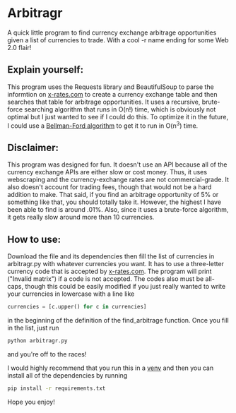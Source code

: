 # Arbitragr
A quick little program to find currency exchange arbitrage opportunities given a list of currencies to trade. With a cool -r name ending for some Web 2.0 flair!

## Explain yourself:
This program uses the Requests library and BeautifulSoup to parse the informtion on [x-rates.com](https://x-rates.com) to create a currency exchange table and then searches that table for arbitrage opportunities. 
It uses a recursive, brute-force searching algorithm that runs in O(n!) time, which is obviously not optimal but I just wanted to see if I could do this. To optimize it in the future, I could use a [Bellman-Ford algorithm](https://en.wikipedia.org/wiki/Bellman%E2%80%93Ford_algorithm) to get it to run in O(n<sup>3</sup>) time.

## Disclaimer:
This program was designed for fun. It doesn't use an API because all of the currency exchange APIs are either slow or cost money. Thus, it uses webscraping and the currency-exchange rates are not commercial-grade. It also doesn't account for trading fees, though that would not be a hard addition to make. That said, if you find an arbitrage opportunity of 5% or something like that, you should totally take it. However, the highest I have been able to find is around .01%. 
Also, since it uses a brute-force algorithm, it gets really slow around more than 10 currencies.

## How to use:
Download the file and its dependencies then fill the list of currencies in arbitragr.py with whatever currencies you want. It has to use a three-letter currency code that is accepted by [x-rates.com](https://www.x-rates.com/). The program will print ("Invalid matrix") if a code is not accepted. The codes also must be all-caps, though this could be easily modified if you just really wanted to write your currencies in lowercase with a line like 
```python
currencies = [c.upper() for c in currencies]
```
in the beginning of the definition of the find_arbitrage function. Once you fill in the list, just run
```bash
python arbitragr.py
```
and you're off to the races! 

I would highly recommend that you run this in a [venv](https://docs.python.org/3/library/venv.html) and then you can install all of the dependencies by running 
```bash
pip install -r requirements.txt
```

Hope you enjoy!